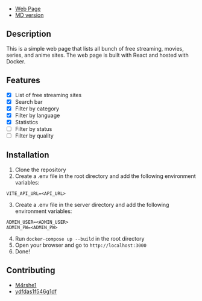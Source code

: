 - <a href="https://streamSites.heggli.dev">Web Page</a>
- <a href="./SITES.md">MD version</a>

## Description

This is a simple web page that lists all bunch of free streaming, movies, series, and anime sites. The web page is built
with React and hosted with Docker.

## Features

- [x] List of free streaming sites
- [x] Search bar
- [x] Filter by category
- [x] Filter by language
- [x] Statistics
- [ ] Filter by status
- [ ] Filter by quality

## Installation

1. Clone the repository
2. Create a .env file in the root directory and add the following environment variables:

```
VITE_API_URL=<API_URL>
```

3. Create a .env file in the server directory and add the following environment variables:

```
ADMIN_USER=<ADMIN_USER>
ADMIN_PW=<ADMIN_PW>
```

4. Run `docker-compose up --build` in the root directory
5. Open your browser and go to `http://localhost:3000`
6. Done!

## Contributing
- [M4rshe1](https://github.com/M4rshe1)
- [ydfdas1f546g1df](https://github.com/ydfdas1f546g1df)